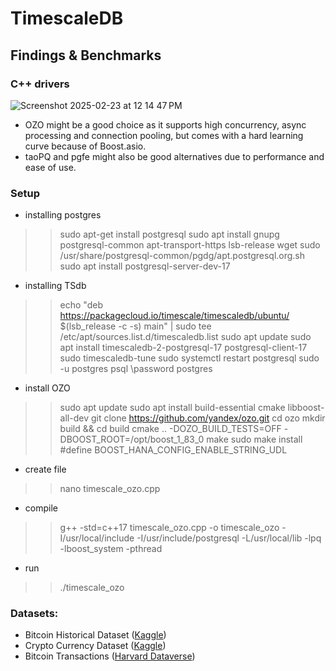 # TimescaleDB
## Findings & Benchmarks

### C++ drivers
![Screenshot 2025-02-23 at 12 14 47 PM](https://github.com/user-attachments/assets/6a787539-af44-49b5-82f9-a33ad608fa5c)
 - OZO might be a good choice as it supports high concurrency, async processing and connection pooling, but comes with a hard learning curve because of Boost.asio.
 - taoPQ and pgfe might also be good alternatives due to performance and ease of use.

### Setup
* installing postgres
>> sudo apt-get install postgresql
>> sudo apt install gnupg postgresql-common apt-transport-https lsb-release wget
>> sudo /usr/share/postgresql-common/pgdg/apt.postgresql.org.sh
>> sudo apt install postgresql-server-dev-17

* installing TSdb
>> echo "deb https://packagecloud.io/timescale/timescaledb/ubuntu/ $(lsb_release -c -s) main" | sudo tee /etc/apt/sources.list.d/timescaledb.list
>> sudo apt update
>> sudo apt install timescaledb-2-postgresql-17 postgresql-client-17
>> sudo timescaledb-tune
>> sudo systemctl restart postgresql
>> sudo -u postgres psql
>> \password postgres

* install OZO
>> sudo apt update
>> sudo apt install build-essential cmake libboost-all-dev
>> git clone https://github.com/yandex/ozo.git
>> cd ozo
>> mkdir build && cd build
>> cmake .. -DOZO_BUILD_TESTS=OFF -DBOOST_ROOT=/opt/boost_1_83_0
>> make
>> sudo make install
>> #define BOOST_HANA_CONFIG_ENABLE_STRING_UDL

* create file
>> nano timescale_ozo.cpp

* compile
>> g++ -std=c++17 timescale_ozo.cpp -o timescale_ozo -I/usr/local/include -I/usr/include/postgresql -L/usr/local/lib -lpq -lboost_system -pthread

* run
>> ./timescale_ozo

### Datasets:
 - Bitcoin Historical Dataset ([Kaggle](https://www.kaggle.com/datasets/prasoonkottarathil/btcinusd?select=BTC-2021min.csv))
 - Crypto Currency Dataset ([Kaggle](https://www.kaggle.com/datasets/tr1gg3rtrash/time-series-top-100-crypto-currency-dataset))
 - Bitcoin Transactions ([Harvard Dataverse](https://dataverse.harvard.edu/dataset.xhtml?persistentId=doi:10.7910/DVN/ZLBYTZ))

